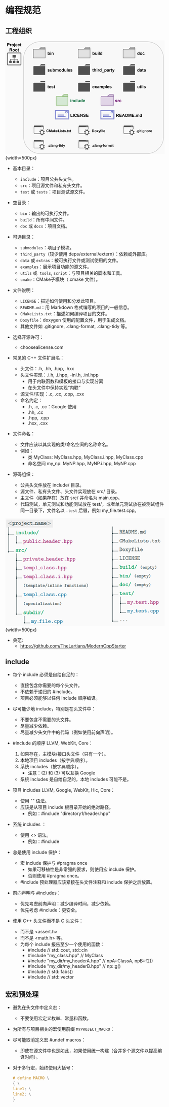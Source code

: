 # 编程规范

## 工程组织

![输入图片说明](./imgs/2024-07/1qJOS2LDTH0ybpzg.png){width=500px}





- 基本目录：
  - `include`：项目公共头文件。
  - `src`：项目源文件和私有头文件。
  - `test` 或 `tests`：项目测试源文件。

- 空目录：
  - `bin`：输出的可执行文件。
  - `build`：所有中间文件。
  - `doc` 或 `docs`：项目文档。

- 可选目录：
  - `submodules`：项目子模块。
  - `third_party`（较少使用 deps/external/extern）：依赖或外部库。
  - `data` 或 `extras`：被可执行文件或测试使用的文件。
  - `examples`：展示项目功能的源文件。
  - `utils` 或` tools`, `script`：与项目相关的脚本和工具。
  - `cmake`：CMake子模块（.cmake 文件）。

- 文件说明：
  - `LICENSE`：描述如何使用和分发此项目。
  - `README.md`：用 Markdown 格式编写的项目的一般信息。
  - `CMakeLists.txt`：描述如何编译项目的文件。
  - `Doxyfile`：doxygen 使用的配置文件，用于生成文档。
  - 其他文件如 .gitignore, .clang-format, .clang-tidy 等。


- 选择开源许可：
  - choosealicense.com


- 常见的 C++ 文件扩展名：
  - 头文件：.h, .hh, .hpp, .hxx
  - 头文件实现：.i.h, .i.hpp, -inl.h, .inl.hpp
    - 用于内联函数和模板的接口与实现分离
    - 在头文件中保持实现“内联”
  - 源文件/实现：.c, .cc, .cpp, .cxx
  - 命名约定：
    - .h, .c, .cc：Google 使用
    - .hh, .cc
    - .hpp, .cpp
    - .hxx, .cxx

- 文件命名：
  - 文件应该以其实现的类/命名空间的名称命名。
  - 例如：
    - 类 MyClass: MyClass.hpp, MyClass.i.hpp, MyClass.cpp
    - 命名空间 my_np: MyNP.hpp, MyNP.i.hpp, MyNP.cpp

- 源码组织：
  - 公共头文件放在 include/ 目录。
  - 源文件、私有头文件、头文件实现放在 src/ 目录。
  - 主文件（如果存在）放在 src/ 并命名为 main.cpp。
  - 代码测试，单元测试和功能测试放在 test/，或者单元测试放在被测试组件同一目录下，文件名以 `.test` 后缀，例如 my_file.test.cpp。

![输入图片说明](./imgs/2024-07/jY9iLAZq8pfecZPe.png){width=500px}


* 典范:
	* https://github.com/TheLartians/ModernCppStarter


## include



- 每个 include 必须是自给自足的：
  - 直接包含你需要的每个头文件。
  - 不依赖于递归的 #include。
  - 项目必须能够以任何 include 顺序编译。

- 尽可能少地 include，特别是在头文件中：
  - 不要包含不需要的头文件。
  - 尽量减少依赖。
  - 尽量减少头文件中的代码（例如使用前向声明）。

- #include 的顺序 LLVM, WebKit, Core：
  1. 如果存在，主模块/接口头文件（只有一个）。
  2. 本地项目 includes（按字典顺序）。
  3. 系统 includes（按字典顺序）。
     - 注意：(2) 和 (3) 可以互换 Google
  - 系统 includes 是自给自足的，本地 includes 可能不是。

- 项目 includes LLVM, Google, WebKit, Hic, Core：
  - 使用 "" 语法。
  - 应该是从项目 include 根目录开始的绝对路径。
    - 例如：#include "directory1/header.hpp"

- 系统 includes ：
  - 使用 <> 语法。
    - 例如：#include <iostream>

- 总是使用 include 保护：
  - 宏 include 保护与 #pragma once
    - 如果可移植性是非常强的要求，则使用宏 include 保护。
    - 否则使用 #pragma once。
  - #include 预处理器应该紧接在头文件注释和 include 保护之后放置。

- 前向声明与 #includes：
  - 优先考虑前向声明：减少编译时间，减少依赖。
  - 优先考虑 #include：更安全。

- 使用 C++ 头文件而不是 C 头文件：
  - <cassert> 而不是 <assert.h>
  - <cmath> 而不是 <math.h> 等。
  - 为每个 include 报告至少一个使用的函数：
    - #include <iostream> // std::cout, std::cin
    - #include "my_class.hpp" // MyClass
    - #include "my_dir/my_headerA.hpp" // npA::ClassA, npB::f2()
    - #include "my_dir/my_headerB.hpp" // np::g()
    - #include <cmath> // std::fabs()
    - #include <vector> // std::vector


## 宏和预处理

- 避免在头文件中定义宏：
  - 不要使用宏定义枚举、常量和函数。

- 为所有与项目相关的宏使用前缀 `MYPROJECT_MACRO`：

- 尽可能取消定义宏 #undef macros：
  - 即使在源文件中也是如此，如果使用统一构建（合并多个源文件以提高编译时间）。

- 对于多行宏，始终使用大括号：
  ```c
  # define MACRO \
  { \
  line1; \
  line2; \
  }

<!--stackedit_data:
eyJoaXN0b3J5IjpbLTMxMTI4MzM2MCw0MzU4OTY0MTksMTE0NT
kyMjQ0NV19
-->